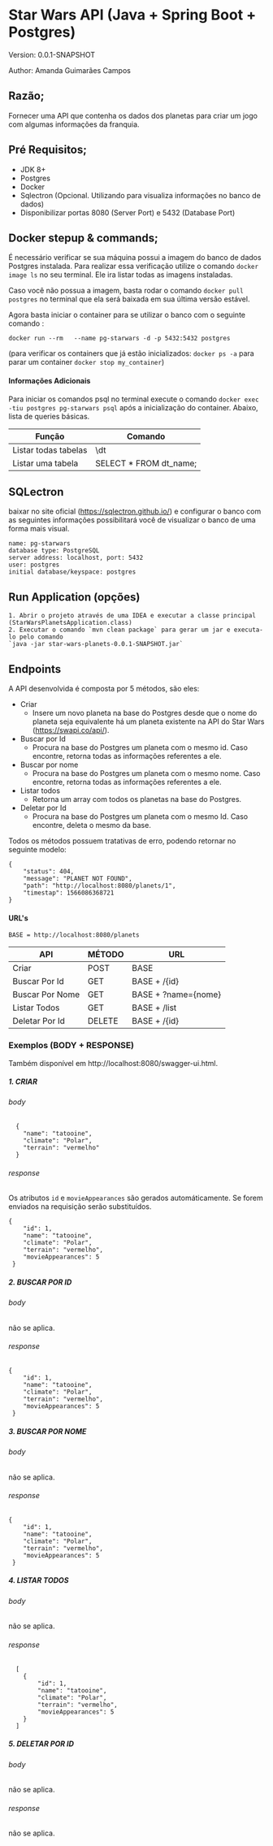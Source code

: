 # Star Wars API (Java + Spring Boot + Postgres<Docker>)

Version: 0.0.1-SNAPSHOT

Author: Amanda Guimarães Campos

## Razão;
  Fornecer uma API que contenha os dados dos planetas para criar um jogo com algumas informações da franquia.

## Pré Requisitos;
  - JDK 8+
  - Postgres
  - Docker
  - Sqlectron (Opcional. Utilizando para visualiza informações no banco de dados)
  - Disponibilizar portas 8080 (Server Port) e 5432 (Database Port)
  
## Docker stepup & commands;
  É necessário verificar se sua máquina possui a imagem do banco de dados Postgres instalada. Para realizar essa
  verificação utilize o comando `docker image ls` no seu terminal. Ele ira listar todas as imagens instaladas.
  
  Caso você não possua a imagem, basta rodar o comando `docker pull postgres` no terminal que ela será baixada em
  sua última versão estável.
  
  Agora basta iniciar o container para se utilizar o banco com o seguinte comando :
  
  `docker run --rm   --name pg-starwars -d -p 5432:5432 postgres`

  (para verificar os containers que já estão inicializados: `docker ps -a`
   para parar um container `docker stop my_container`)


   #### Informações Adicionais
   Para iniciar os comandos psql no terminal execute o comando `docker exec -tiu postgres pg-starwars psql` após 
   a inicialização do container. Abaixo, lista de queries básicas.
  
   |Função              |Comando                |
   |--------------------|-----------------------|
   |Listar todas tabelas| \dt                   |
   |Listar uma tabela   | SELECT * FROM dt_name;|
   
 ## SQLectron
 baixar no site oficial (https://sqlectron.github.io/) e configurar o banco com as seguintes informações possibilitará você de visualizar o banco
 de uma forma mais visual.
  
 ```$xslt
name: pg-starwars
database type: PostgreSQL
server address: localhost, port: 5432
user: postgres
initial database/keyspace: postgres
```

## Run Application (opções)
    1. Abrir o projeto através de uma IDEA e executar a classe principal (StarWarsPlanetsApplication.class)
    2. Executar o comando `mvn clean package` para gerar um jar e executa-lo pelo comando  
    `java -jar star-wars-planets-0.0.1-SNAPSHOT.jar`
    
## Endpoints

A API desenvolvida é composta por 5 métodos, são eles: 
  - Criar
    - Insere um novo planeta na base do Postgres desde que o nome do planeta seja equivalente há um planeta existente na 
    API do Star Wars (https://swapi.co/api/).      
  - Buscar por Id
    - Procura na base do Postgres um planeta com o mesmo id. Caso encontre, retorna todas as informações referentes a ele.
  - Buscar por nome
      - Procura na base do Postgres um planeta com o mesmo nome. Caso encontre, retorna todas as informações referentes a ele.
  - Listar todos
    - Retorna um array com todos os planetas na base do Postgres.
  - Deletar por Id
    - Procura na base do Postgres um planeta com o mesmo Id. Caso encontre, deleta o mesmo da base.


Todos os métodos possuem tratativas de erro, podendo retornar no seguinte modelo:
```
{
    "status": 404,
    "message": "PLANET NOT FOUND",
    "path": "http://localhost:8080/planets/1",
    "timestap": 1566086368721
}
```

#### URL's

`BASE = http://localhost:8080/planets`

|API            |MÉTODO         |URL                   |
|---------------|---------------|----------------------|
|Criar          |POST           |BASE                  |
|Buscar Por Id  |GET            |BASE + /{id}          |
|Buscar Por Nome|GET            |BASE + ?name={nome}   |
|Listar Todos   |GET            |BASE + /list          |
|Deletar Por Id |DELETE         |BASE + /{id}          |


### Exemplos (BODY + RESPONSE)
Também disponível em http://localhost:8080/swagger-ui.html.

##### 1. CRIAR

###### body
```
  {
    "name": "tatooine",
    "climate": "Polar",
    "terrain": "vermelho"
  }
 ```
  
###### response
Os atributos `id` e `movieAppearances` são gerados automáticamente. Se forem enviados na requisição serão substituídos.

  ```
  {
      "id": 1,
      "name": "tatooine",
      "climate": "Polar",
      "terrain": "vermelho",
      "movieAppearances": 5
   }
   ```
   
##### 2. BUSCAR POR ID

###### body
não se aplica.
  
###### response
  ```
  {
      "id": 1,
      "name": "tatooine",
      "climate": "Polar",
      "terrain": "vermelho",
      "movieAppearances": 5
   }
   ```
   
##### 3. BUSCAR POR NOME

###### body
não se aplica.
  
###### response
  ```
  {
      "id": 1,
      "name": "tatooine",
      "climate": "Polar",
      "terrain": "vermelho",
      "movieAppearances": 5
   }
   ```
   
##### 4. LISTAR TODOS

###### body
não se aplica.
  
###### response
```
  [
    {
        "id": 1,
        "name": "tatooine",
        "climate": "Polar",
        "terrain": "vermelho",
        "movieAppearances": 5
    }
  ]
  ```
  
##### 5. DELETAR POR ID

###### body
não se aplica.
  
###### response
não se aplica.

